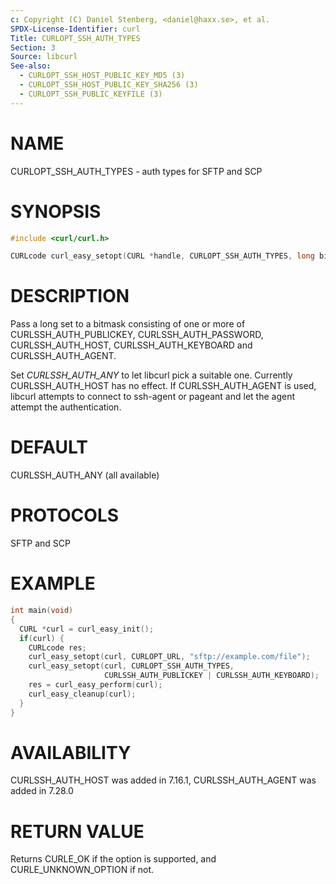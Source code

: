 ```yaml
---
c: Copyright (C) Daniel Stenberg, <daniel@haxx.se>, et al.
SPDX-License-Identifier: curl
Title: CURLOPT_SSH_AUTH_TYPES
Section: 3
Source: libcurl
See-also:
  - CURLOPT_SSH_HOST_PUBLIC_KEY_MD5 (3)
  - CURLOPT_SSH_HOST_PUBLIC_KEY_SHA256 (3)
  - CURLOPT_SSH_PUBLIC_KEYFILE (3)
---
```


# NAME

CURLOPT_SSH_AUTH_TYPES - auth types for SFTP and SCP

# SYNOPSIS

~~~c
#include <curl/curl.h>

CURLcode curl_easy_setopt(CURL *handle, CURLOPT_SSH_AUTH_TYPES, long bitmask);
~~~

# DESCRIPTION

Pass a long set to a bitmask consisting of one or more of
CURLSSH_AUTH_PUBLICKEY, CURLSSH_AUTH_PASSWORD, CURLSSH_AUTH_HOST,
CURLSSH_AUTH_KEYBOARD and CURLSSH_AUTH_AGENT.

Set *CURLSSH_AUTH_ANY* to let libcurl pick a suitable one. Currently
CURLSSH_AUTH_HOST has no effect. If CURLSSH_AUTH_AGENT is used, libcurl
attempts to connect to ssh-agent or pageant and let the agent attempt the
authentication.

# DEFAULT

CURLSSH_AUTH_ANY (all available)

# PROTOCOLS

SFTP and SCP

# EXAMPLE

~~~c
int main(void)
{
  CURL *curl = curl_easy_init();
  if(curl) {
    CURLcode res;
    curl_easy_setopt(curl, CURLOPT_URL, "sftp://example.com/file");
    curl_easy_setopt(curl, CURLOPT_SSH_AUTH_TYPES,
                     CURLSSH_AUTH_PUBLICKEY | CURLSSH_AUTH_KEYBOARD);
    res = curl_easy_perform(curl);
    curl_easy_cleanup(curl);
  }
}
~~~

# AVAILABILITY

CURLSSH_AUTH_HOST was added in 7.16.1, CURLSSH_AUTH_AGENT was added in 7.28.0

# RETURN VALUE

Returns CURLE_OK if the option is supported, and CURLE_UNKNOWN_OPTION if not.
